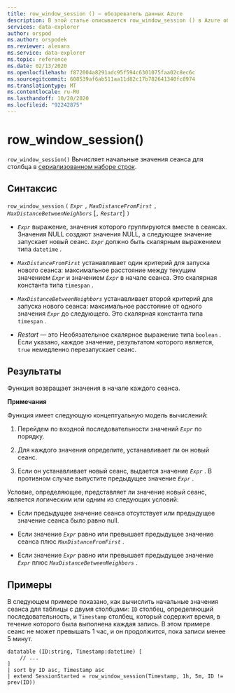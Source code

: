 ```yaml
---
title: row_window_session () — обозреватель данных Azure
description: В этой статье описывается row_window_session () в Azure обозреватель данных.
services: data-explorer
author: orspod
ms.author: orspodek
ms.reviewer: alexans
ms.service: data-explorer
ms.topic: reference
ms.date: 02/13/2020
ms.openlocfilehash: f872004a8291adc95f594c6301075faa02c8ec6c
ms.sourcegitcommit: 608539af6ab511aa11d82c17b782641340fc8974
ms.translationtype: MT
ms.contentlocale: ru-RU
ms.lasthandoff: 10/20/2020
ms.locfileid: "92242875"
---
```

# <a name="row_window_session"></a>row_window_session()

`row_window_session()` Вычисляет начальные значения сеанса для столбца в [сериализованном наборе строк](./windowsfunctions.md#serialized-row-set).

## <a name="syntax"></a>Синтаксис

`row_window_session` `(` *`Expr`* `,` *`MaxDistanceFromFirst`* `,` *`MaxDistanceBetweenNeighbors`* [`,` *`Restart`*] `)`

* *`Expr`* выражение, значения которого группируются вместе в сеансах.
  Значения NULL создают значения NULL, а следующее значение запускает новый сеанс.
  *`Expr`* должно быть скалярным выражением типа `datetime` .

* *`MaxDistanceFromFirst`* устанавливает один критерий для запуска нового сеанса: максимальное расстояние между текущим значением *`Expr`* и значением *`Expr`* в начале сеанса.
  Это скалярная константа типа `timespan` .

* *`MaxDistanceBetweenNeighbors`* устанавливает второй критерий для запуска нового сеанса: максимальное расстояние от одного значения *`Expr`* до следующего.
  Это скалярная константа типа `timespan` .

* *Restart* — это Необязательное скалярное выражение типа `boolean` . Если указано, каждое значение, результатом которого является, `true` немедленно перезапускает сеанс.

## <a name="returns"></a>Результаты

Функция возвращает значения в начале каждого сеанса.

**Примечания**

Функция имеет следующую концептуальную модель вычислений:

1. Перейдем по входной последовательности значений *`Expr`* по порядку.

1. Для каждого значения определите, устанавливает ли он новый сеанс.

1. Если он устанавливает новый сеанс, выдается значение *`Expr`* . В противном случае выпустите предыдущее значение *`Expr`* .

Условие, определяющее, представляет ли значение новый сеанс, является логическим или одним из следующих условий:

* Если предыдущее значение сеанса отсутствует или предыдущее значение сеанса было равно null.

* Если значение *`Expr`* равно или превышает предыдущее значение сеанса плюс *`MaxDistanceFromFirst`* .

* Если значение *`Expr`* равно или превышает предыдущее значение *`Expr`* плюс *`MaxDistanceBetweenNeighbors`* .

## <a name="examples"></a>Примеры

В следующем примере показано, как вычислить начальные значения сеанса для таблицы с двумя столбцами: `ID` столбец, определяющий последовательность, и `Timestamp` столбец, который содержит время, в течение которого была выполнена каждая запись. В этом примере сеанс не может превышать 1 час, и он продолжится, пока записи менее 5 минут.

```kusto
datatable (ID:string, Timestamp:datetime) [
    // ...
]
| sort by ID asc, Timestamp asc
| extend SessionStarted = row_window_session(Timestamp, 1h, 5m, ID != prev(ID))
```